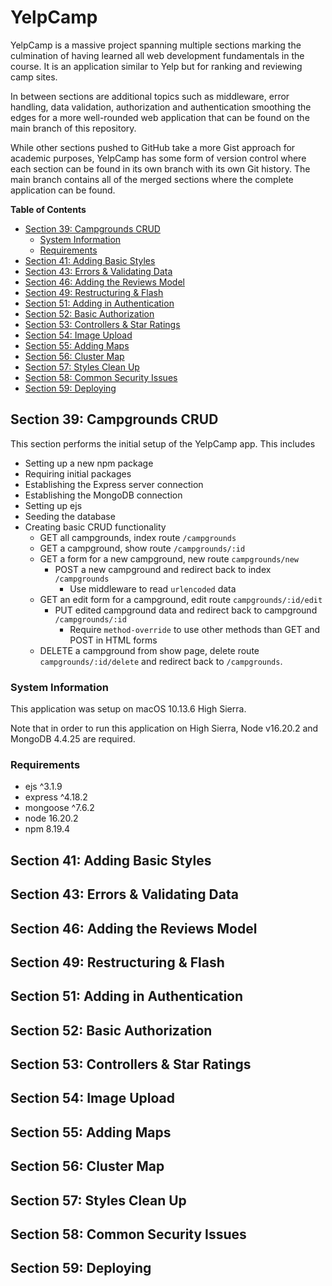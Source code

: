 # YelpCamp
YelpCamp is a massive project spanning multiple sections marking the culmination of having learned all web development fundamentals in the course. It is an application similar to Yelp but for ranking and reviewing camp sites.

In between sections are additional topics such as middleware, error handling, data validation, authorization and authentication smoothing the edges for a more well-rounded web application that can be found on the main branch of this repository.

While other sections pushed to GitHub take a more Gist approach for academic purposes, YelpCamp has some form of version control where each section can be found in its own branch with its own Git history. The main branch contains all of the merged sections where the complete application can be found.

**Table of Contents**
- [Section 39: Campgrounds CRUD](#section-39-campgrounds-crud)
  - [System Information](#system-information)
  - [Requirements](#requirements)
- [Section 41: Adding Basic Styles](#section-41-adding-basic-styles)
- [Section 43: Errors & Validating Data](#section-43-errors--validating-data)
- [Section 46: Adding the Reviews Model](#section-46-adding-the-reviews-model)
- [Section 49: Restructuring & Flash](#section-49-restructuring--flash)
- [Section 51: Adding in Authentication](#section-51-adding-in-authentication)
- [Section 52: Basic Authorization](#section-52-basic-authorization)
- [Section 53: Controllers & Star Ratings](#section-53-controllers--star-ratings)
- [Section 54: Image Upload](#section-54-image-upload)
- [Section 55: Adding Maps](#section-55-adding-maps)
- [Section 56: Cluster Map](#section-56-cluster-map)
- [Section 57: Styles Clean Up](#section-57-styles-clean-up)
- [Section 58: Common Security Issues](#section-58-common-security-issues)
- [Section 59: Deploying](#section-59-deploying)

## Section 39: Campgrounds CRUD
This section performs the initial setup of the YelpCamp app. This includes 
- Setting up a new npm package
- Requiring initial packages
- Establishing the Express server connection
- Establishing the MongoDB connection
- Setting up ejs
- Seeding the database
- Creating basic CRUD functionality
  - GET all campgrounds, index route `/campgrounds`
  - GET a campground, show route `/campgrounds/:id`
  - GET a form for a new campground, new route `campgrounds/new`
    - POST a new campground and redirect back to index `/campgrounds`
      - Use middleware to read `urlencoded` data
  - GET an edit form for a campground, edit route `campgrounds/:id/edit`
    - PUT edited campground data and redirect back to campground `/campgrounds/:id`
      - Require `method-override` to use other methods than GET and POST in HTML forms
  - DELETE a campground from show page, delete route `campgrounds/:id/delete` and redirect back to `/campgrounds`.

### System Information
This application was setup on macOS 10.13.6 High Sierra.

Note that in order to run this application on High Sierra, Node v16.20.2 and MongoDB 4.4.25 are required. 

### Requirements
- ejs ^3.1.9
- express ^4.18.2
- mongoose ^7.6.2 
- node 16.20.2
- npm 8.19.4

## Section 41: Adding Basic Styles


## Section 43: Errors & Validating Data


## Section 46: Adding the Reviews Model


## Section 49: Restructuring & Flash


## Section 51: Adding in Authentication


## Section 52: Basic Authorization


## Section 53: Controllers & Star Ratings


## Section 54: Image Upload


## Section 55: Adding Maps


## Section 56: Cluster Map


## Section 57: Styles Clean Up


## Section 58: Common Security Issues


## Section 59: Deploying

